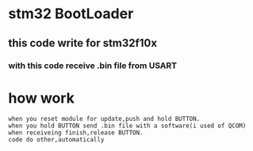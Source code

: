 # stm32 BootLoader

## this code write for stm32f10x

### with this code receive .bin file from USART

# how work

```
when you reset module for update,push and hold BUTTON.
when you hold BUTTON send .bin file with a software(i used of QCOM)
when receiveing finish,release BUTTON.
code do other,automatically
```
